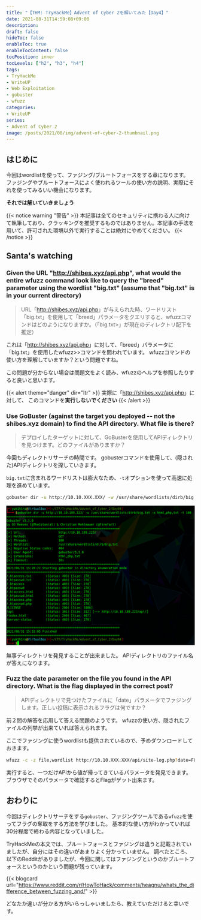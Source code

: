```yaml
---
title: "【THM: TryHackMe】Advent of Cyber 2を解いてみた【Day4】"
date: 2021-08-31T14:59:08+09:00
description:
draft: false
hideToc: false
enableToc: true
enableTocContent: false
tocPosition: inner
tocLevels: ["h2", "h3", "h4"]
tags:
- TryHackMe
- WriteUP
- Web Exploitation
- gobuster
- wfuzz
categories:
- WriteUP
series:
- Advent of Cyber 2
image: /posts/2021/08/img/advent-of-cyber-2-thumbnail.png
---
```


## はじめに

今回はwordlistを使って、ファジング/ブルートフォースをする章になります。
ファジングやブルートフォースによく使われるツールの使い方の説明、実際にそれを使ってみるいい機会になります。

**それでは解いていきましょう**

{{< notice warning "警告" >}}
本記事は全てのセキュリティに携わる人に向けて執筆しており、クラッキングを推奨するものではありません。本記事の手法を用いて、許可された環境以外で実行することは絶対にやめてください。
{{< /notice >}}

## Santa's watching

### Given the URL "http://shibes.xyz/api.php", what would the entire wfuzz command look like to query the "breed" parameter using the wordlist "big.txt" (assume that "big.txt" is in your current directory)

> URL「<http://shibes.xyz/api.php>」が与えられた時、ワードリスト「big.txt」を使用して「breed」パラメータをクエリすると、wfuzzコマンドはどのようになりますか。（「big.txt>」が現在のディレクトリ配下を推定）

これは「<http://shibes.xyz/api.php>」に対して、「breed」パラメータに「big.txt」を使用したwfuzz>>コマンドを問われています。
wfuzzコマンドの使い方を理解していますか？という問題ですね。

この問題が分からない場合は問題文をよく読み、wfuzzのヘルプを参照したりすると良いと思います。

{{< alert theme="danger" dir="ltr" >}}
実際に「<http://shibes.xyz/api.php>」に対して、
このコマンドを**実行しないでください**
{{< /alert >}}

### Use GoBuster (against the target you deployed -- not the shibes.xyz domain) to find the API directory. What file is there?

> デプロイしたターゲットに対して、GoBusterを使用してAPIディレクトリを見つけます。どのファイルがありますか？

今回もディレクトリサーチの時間です。
gobusterコマンドを使用して、(隠された)APIディレクトリを探していきます。

`big.txt`に含まれるワードリストは膨大なため、`-t`オプションを使って高速に処理を進めています。

```bash
gobuster dir -u http://10.10.XXX.XXX/ -w /usr/share/wordlists/dirb/big.txt -x html,php,txt -t 100
```

![gobuster](img/2021-08-31-16-04-13.png)

無事ディレクトリを発見することが出来ました。
APIディレクトリのファイル名が答えになります。

### Fuzz the date parameter on the file you found in the API directory. What is the flag displayed in the correct post?

> APIディレクトリで見つけたファイルに「date」パラメータでファジングします。正しい投稿に表示されるフラグは何ですか？

前２問の解答を応用して答える問題のようです。
wfuzzの使い方、隠されたファイルの列挙が出来ていれば答えられます。

ここでファジングに使うwordlistも提供されているので、予めダウンロードしておきます。

```bash
wfuzz -c -z file,wordlist http://10.10.XXX.XXX/api/site-log.php?date=FUZZ
```

実行すると、一つだけAPIから値が帰ってきているパラメータを発見できます。
ブラウザでそのパラメータで確認するとFlagがゲット出来ます。

## おわりに

今回はディレクトリサーチをする`gobuster`、ファジングツールである`wfuzz`を使ってフラグの奪取をする方法を学びました。
基本的な使い方がわかっていれば30分程度で終わる内容となっていました。

TryHackMeの本文では、ブルートフォースとファジングは違うと記載されていましたが、自分にはその違いがあまりよく分かっていません。
調べたところ、以下のRedditがありましたが、今回に関してはファジングというのかブルートフォースというのかという問題が残っています。

{{< blogcard url="https://www.reddit.com/r/HowToHack/comments/heagnu/whats_the_difference_between_fuzzing_and/" >}}

どなたか違いが分かる方がいらっしゃいましたら、教えていただけると幸いです。
